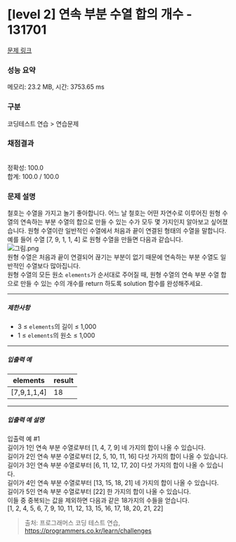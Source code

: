 # [level 2] 연속 부분 수열 합의 개수 - 131701 

[문제 링크](https://school.programmers.co.kr/learn/courses/30/lessons/131701) 

### 성능 요약

메모리: 23.2 MB, 시간: 3753.65 ms

### 구분

코딩테스트 연습 > 연습문제

### 채점결과

<br/>정확성: 100.0<br/>합계: 100.0 / 100.0

### 문제 설명

<p>철호는 수열을 가지고 놀기 좋아합니다. 어느 날 철호는 어떤 자연수로 이루어진 원형 수열의 연속하는 부분 수열의 합으로 만들 수 있는 수가 모두 몇 가지인지 알아보고 싶어졌습니다. 원형 수열이란 일반적인 수열에서 처음과 끝이 연결된 형태의 수열을 말합니다. 예를 들어 수열 [7, 9, 1, 1, 4] 로 원형 수열을 만들면 다음과 같습니다.<br>
<img src="https://grepp-programmers.s3.ap-northeast-2.amazonaws.com/files/production/f207cd37-34dc-4cbd-96bb-83435bd6efd4/%EA%B7%B8%EB%A6%BC.png" title="" alt="그림.png"><br>
원형 수열은 처음과 끝이 연결되어 끊기는 부분이 없기 때문에 연속하는 부분 수열도 일반적인 수열보다 많아집니다.<br>
원형 수열의 모든 원소 <code>elements</code>가 순서대로 주어질 때, 원형 수열의 연속 부분 수열 합으로 만들 수 있는 수의 개수를 return 하도록 solution 함수를 완성해주세요.</p>

<hr>

<h5>제한사항</h5>

<ul>
<li>3 ≤ <code>elements</code>의 길이 ≤ 1,000</li>
<li>1 ≤ <code>elements</code>의 원소 ≤ 1,000</li>
</ul>

<hr>

<h5>입출력 예</h5>
<table class="table">
        <thead><tr>
<th>elements</th>
<th>result</th>
</tr>
</thead>
        <tbody><tr>
<td>[7,9,1,1,4]</td>
<td>18</td>
</tr>
</tbody>
      </table>
<hr>

<h5>입출력 예 설명</h5>

<p>입출력 예 #1<br>
길이가 1인 연속 부분 수열로부터 [1, 4, 7, 9] 네 가지의 합이 나올 수 있습니다.<br>
길이가 2인 연속 부분 수열로부터 [2, 5, 10, 11, 16] 다섯 가지의 합이 나올 수 있습니다.<br>
길이가 3인 연속 부분 수열로부터 [6, 11, 12, 17, 20] 다섯 가지의 합이 나올 수 있습니다.<br>
길이가 4인 연속 부분 수열로부터 [13, 15, 18, 21] 네 가지의 합이 나올 수 있습니다.<br>
길이가 5인 연속 부분 수열로부터 [22] 한 가지의 합이 나올 수 있습니다.<br>
이들 중 중복되는 값을 제외하면 다음과 같은 18가지의 수들을 얻습니다.<br>
[1, 2, 4, 5, 6, 7, 9, 10, 11, 12, 13, 15, 16, 17, 18, 20, 21, 22]</p>


> 출처: 프로그래머스 코딩 테스트 연습, https://programmers.co.kr/learn/challenges